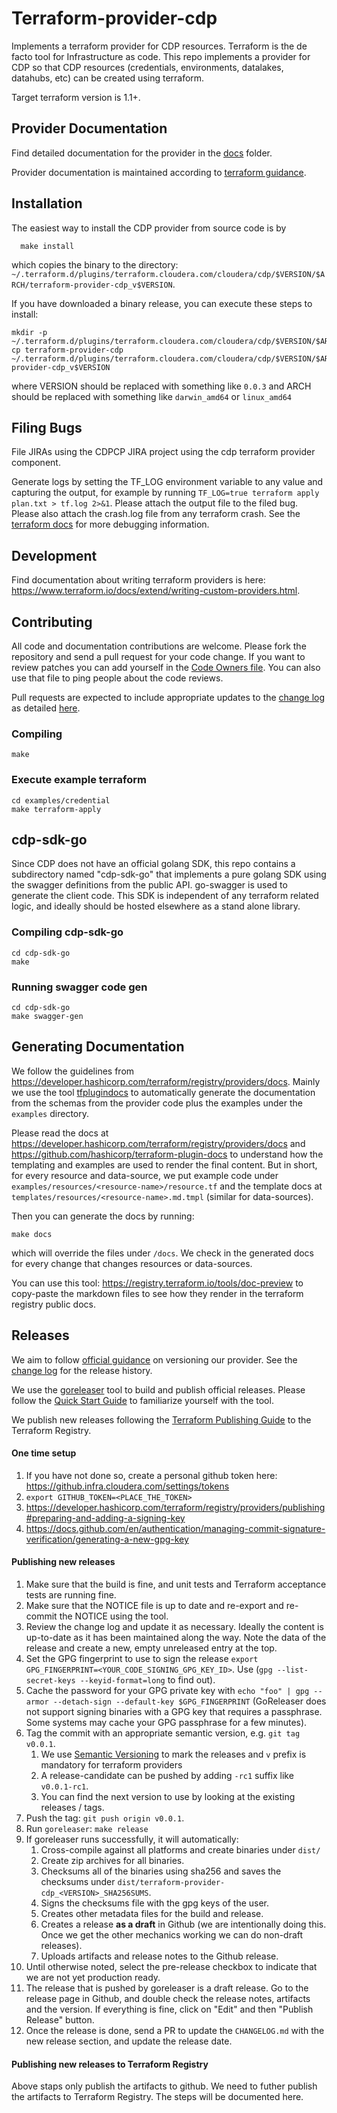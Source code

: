 # Terraform-provider-cdp

Implements a terraform provider for CDP resources. Terraform is the de facto tool for Infrastructure as code. This repo
implements a provider for CDP so that CDP resources (credentials, environments, datalakes, datahubs, etc) can be created using
terraform.

Target terraform version is 1.1+.

## Provider Documentation

Find detailed documentation for the provider in the [docs](./docs) folder.

Provider documentation is maintained according to [terraform guidance](https://www.terraform.io/docs/registry/providers/docs.html).

## Installation

The easiest way to install the CDP provider from source code is by
```
  make install
```

which copies the binary to the directory: `~/.terraform.d/plugins/terraform.cloudera.com/cloudera/cdp/$VERSION/$ARCH/terraform-provider-cdp_v$VERSION`.

If you have downloaded a binary release, you can execute these steps to install:
```
mkdir -p ~/.terraform.d/plugins/terraform.cloudera.com/cloudera/cdp/$VERSION/$ARCH
cp terraform-provider-cdp ~/.terraform.d/plugins/terraform.cloudera.com/cloudera/cdp/$VERSION/$ARCH/terraform-provider-cdp_v$VERSION
```

where VERSION should be replaced with something like `0.0.3`
and ARCH should be replaced with something like `darwin_amd64` or `linux_amd64`

## Filing Bugs

File JIRAs using the CDPCP JIRA project using the cdp terraform provider component.

Generate logs by setting the TF_LOG environment variable to any value and capturing the output, for example by running `TF_LOG=true terraform apply plan.txt > tf.log 2>&1`. Please attach the output file to the filed bug. Please also attach the crash.log file from any terraform crash. See the [terraform docs](https://www.terraform.io/docs/internals/debugging.html) for more debugging information.

## Development

Find documentation about writing terraform providers is here: https://www.terraform.io/docs/extend/writing-custom-providers.html.

## Contributing

All code and documentation contributions are welcome. Please fork the repository and send a pull request for your code
change. If you want to review patches you can add yourself in the [Code Owners file](.github/CODEOWNERS). You can also
use that file to ping people about the code reviews.

Pull requests are expected to include appropriate updates to the [change log](./CHANGELOG.md) as detailed [here](https://www.terraform.io/docs/extend/best-practices/versioning.html#changelog-specification).

### Compiling

```
make
```

### Execute example terraform

```
cd examples/credential
make terraform-apply
```

## cdp-sdk-go

Since CDP does not have an official golang SDK, this repo contains a subdirectory named "cdp-sdk-go" that implements a pure
golang SDK using the swagger definitions from the public API. go-swagger is used to generate the client code. This SDK is
independent of any terraform related logic, and ideally should be hosted elsewhere as a stand alone library.

### Compiling cdp-sdk-go

```
cd cdp-sdk-go
make
```

### Running swagger code gen

```
cd cdp-sdk-go
make swagger-gen
```

## Generating Documentation

We follow the guidelines from https://developer.hashicorp.com/terraform/registry/providers/docs. Mainly we use the tool
[tfplugindocs](https://github.com/hashicorp/terraform-plugin-docs) to automatically generate the documentation from the
schemas from the provider code plus the examples under the `examples` directory.

Please read the docs at https://developer.hashicorp.com/terraform/registry/providers/docs and
https://github.com/hashicorp/terraform-plugin-docs to understand how the templating and examples
are used to render the final content. But in short, for every resource and data-source, we put example code under
`examples/resources/<resource-name>/resource.tf` and the template docs at `templates/resources/<resource-name>.md.tmpl`
(similar for data-sources).

Then you can generate the docs by running:
```
make docs
```

which will override the files under `/docs`. We check in the generated docs for every change that changes resources or
data-sources.

You can use this tool: https://registry.terraform.io/tools/doc-preview to copy-paste the markdown files to see how they
render in the terraform registry public docs.


## Releases

We aim to follow [official guidance](https://www.terraform.io/docs/extend/best-practices/versioning.html)
on versioning our provider. See the [change log](./CHANGELOG.md) for the release history.

We use the [goreleaser](https://goreleaser.com/) tool to build and publish official releases. Please follow the 
[Quick Start Guide](https://goreleaser.com/quick-start/) to familiarize yourself with the tool. 

We publish new releases following the [Terraform Publishing Guide](https://developer.hashicorp.com/terraform/registry/providers/publishing)
to the Terraform Registry.

#### One time setup
1. If you have not done so, create a personal github token here: https://github.infra.cloudera.com/settings/tokens
2. `export GITHUB_TOKEN=<PLACE_THE_TOKEN>`
3. https://developer.hashicorp.com/terraform/registry/providers/publishing#preparing-and-adding-a-signing-key
4. https://docs.github.com/en/authentication/managing-commit-signature-verification/generating-a-new-gpg-key

#### Publishing new releases
1. Make sure that the build is fine, and unit tests and Terraform acceptance tests are running fine.
2. Make sure that the NOTICE file is up to date and re-export and re-commit the NOTICE using the tool.
3. Review the change log and update it as necessary. Ideally the content is
  up-to-date as it has been maintained along the way. Note the data of the
  release and create a new, empty unreleased entry at the top.
4. Set the GPG fingerprint to use to sign the release `export GPG_FINGERPRINT=<YOUR_CODE_SIGNING_GPG_KEY_ID>`. Use (`gpg --list-secret-keys --keyid-format=long` to find out).
5. Cache the password for your GPG private key with `echo "foo" | gpg --armor --detach-sign --default-key $GPG_FINGERPRINT` (GoReleaser does not support signing binaries with a GPG key that requires a passphrase. Some systems may cache your GPG passphrase for a few minutes).
6. Tag the commit with an appropriate semantic version, e.g. `git tag v0.0.1`.
   1. We use [Semantic Versioning](https://semver.org/) to mark the releases and `v` prefix is mandatory for terraform providers
   2. A release-candidate can be pushed by adding `-rc1` suffix like `v0.0.1-rc1`.
   3. You can find the next version to use by looking at the existing releases / tags.
7. Push the tag: `git push origin v0.0.1`.
8. Run `goreleaser`: `make release`
9. If goreleaser runs successfully, it will automatically:
   1. Cross-compile against all platforms and create binaries under `dist/`
   2. Create zip archives for all binaries.
   3. Checksums all of the binaries using sha256 and saves the checksums under `dist/terraform-provider-cdp_<VERSION>_SHA256SUMS`.
   4. Signs the checksums file with the gpg keys of the user.
   5. Creates other metadata files for the build and release.
   6. Creates a release **as a draft** in Github (we are intentionally doing this. Once we get the other mechanics working we can do non-draft releases).
   7. Uploads artifacts and release notes to the Github release.
10. Until otherwise noted, select the pre-release checkbox to indicate that we
  are not yet production ready.
11. The release that is pushed by goreleaser is a draft release. Go to the release page in Github, and double check the release notes, artifacts and the version. If everything is fine, click on "Edit" and then "Publish Release" button.
12. Once the release is done, send a PR to update the `CHANGELOG.md` with the new release section, and update the release date.

#### Publishing new releases to Terraform Registry
Above staps only publish the artifacts to github. We need to futher publish the artifacts to Terraform Registry. The steps will be documented here.

